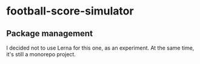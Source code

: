 # football-score-simulator

## Package management

I decided not to use Lerna for this one, as an experiment. At the same time, it's still a monorepo project.
